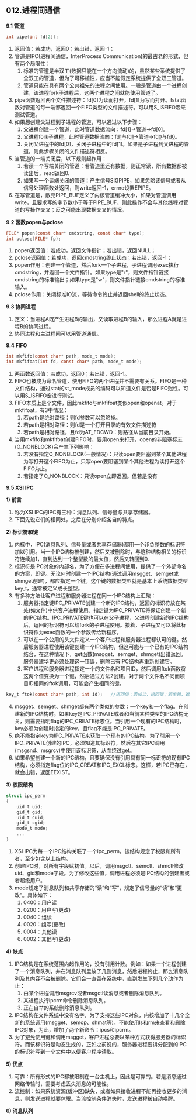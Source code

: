 ## **012.进程间通信**

**9.1 管道**

``` C
int pipe(int fd[2]);
```
1. 返回值：若成功，返回0；若出错，返回-1；
2. 管道是IPC(进程间通信，InterProcess Communication)的最古老的形式，但有两个局限性：
    1. 标准的管道是半双工(数据只能在一个方向流动)的，虽然某些系统提供了全双工的管道，但为了可移植性，应当不能假定系统提供了全双工管道。
    2. 管道只能在具有两个公共祖先的进程之间使用。一般是管道由一个进程创建，该进程fork子进程后，这两个进程之间就能使用管道了。
3. pipe函数返回两个文件描述符：fd[0]为读而打开，fd[1]为写而打开。fstat函数对管道的每一端都返回一个FIFO类型的文件描述符。可以用S_ISFIFO宏来测试管道。
4. 如果想创建父进程到子进程的管道，可以通过以下步骤：
    1. 父进程创建一个管道，此时管道数据流向：fd[1]->管道->fd[0]。
    2. 父进程fork子进程，此时管道数据流向：fd[1](父进程)与fd[1](子进程)->管道->fd[0](父进程)与fd[0](子进程)。
    3. 关闭父进程中的fd[0]，关闭子进程中的fd[1]。如果是子进程到父进程的管道，则此步骤关闭的文件描述符相反。
5. 当管道的一端关闭后，以下规则起作用：
    1. 若读一个写端关闭的管道：若管道里还有数据，则正常读，所有数据都被读出后，read返回0.
    2. 如果写一个读端关闭的管道：产生信号SIGPIPE，如果忽略该信号或者从信号处理函数处返回，则write返回-1，errno设置EPIPE。
6. 在写管道是，敞亮PIPE_BUF定义了内核管道缓冲大小，如果对管道调用write，且要求写的字节数小于等于PIPE_BUF，则此操作不会与其他线程对管道的写操作交叉；反之可能出现数据交叉的情况。


**9.2 函数popen与pclose**
``` C
FILE* popen(const char* cmdstring, const char* type);
int pclose(FILE* fp);
```
1. popen返回值：若成功，返回文件指针；若出错，返回NULL；
2. pclose返回值：若成功，返回cmdstring终止状态；若出错，返回-1；
3. popen作用：创建一个管道，然后fork一个子进程，子进程调用exec执行cmdstring，并返回一个文件指针。如果type是"r"，则文件指针链接cmdstring的标准输出；如果type是"w"，则文件指针链接cmdstring的标准输入。
4. pclose作用：关闭标准IO流，等待命令终止并返回shell的终止状态。


**9.3 协同进程**

1. 定义：当进程A既产生进程B的输出，又读取进程B的输入，那么进程A就是进程B的协同进程。
2. 协同进程和主进程间可以用管道通信。


**9.4 FIFO**

```C
int mkfifo(const char* path, mode_t mode);
int mkfifoat(int fd, const char* path, mode_t mode);
```
1. 两函数返回值：若成功，返回0；若出错，返回-1。
2. FIFO也被成为命名管道，使用FIFO的两个进程并不需要有关系。FIFO是一种文件结构，通过stat的st_mode成员的编码可以知道文件是否是FIFO尅性。可以用S_ISFIFO宏进行测试。
3. FIFO本质上是个文件，因此mkfifo与mkfifoat类似open和openat。对于mkfifoat，有3中情况：
    1. 若path是绝对路径：则fd参数可以忽略掉。
    2. 若path是相对路径：则fd是一个打开目录的有效文件描述符
    3. 若path是相对路径，且fd为AT_FDCWD：则路径从当前目录开始。
4. 当用mkfifo和mkfifoat创建FIFO时，要用open来打开，open的非阻塞标志(O_NONBLOCK)会产生下列影响：
    1. 若没有指定O_NONBLOCK(一般情况)：只读open要阻塞到某个其他进程为写打开这个FIFO为止，只写open要阻塞到某个其他进程为读打开这个FIFO为止。
    2. 若指定了O_NONBLOCK：只读open立即返回。但若是没有


**9.5 XSI IPC**

**1) 前言**

1. 称为XSI IPC的IPC有三种：消息队列、信号量与共享存储器。
2. 下面先说它们的相同处，之后在分别介绍各自的特点。

**2) 标识符和键**

1. 内核中，IPC(消息队列、信号量或者共享存储器)都用一个非负整数的标识符加以引用。当一个IPC结构被创建，然后又被删除时，与这种结构相关的标识符连续加1，直到达到一个整型数的最大值，然后又转回到0.
2. 标识符是IPC对象的内部名，为了方便在多进程间使用，提供了一个外部命名的方案，即键。无论何时创建一个IPC结构(通过调用msgget、semget或shmget创建)，都应指定一个键。这个键的数据类型就是基本上系统数据类型key_t，通常被定义成长整型。
3. 有多种方法让客户进程和服务器进程在同一个IPC结构上汇聚：
    1. 服务器指定键IPC_PRIVATE创建一个新的IPC结构，返回的标识符放在某处(如文件)中供客户进程使用。指定键为IPC_PRIVATE将保证创建一个新的IPC结构。IPC_PRIVATE键也可以在父子进程，父进程创建新的IPC结构后，返回的标识符可以给fork的子进程使用。接着，子进程又可以将此标识符作为exec函数的一个参数传给新程序。
    2. 可以在一个公用的头文件定义一个客户进程和服务器进程都认可的键。然后服务器进程使用该键创建一个IPC结构，但这可能与一个已有的IPC结构结合，在这种情况下，get函数(msgget、semget、shmget)出错返回。服务器建华更必须处理这一错误，删除已有IPC结构再重新创建它。
    3. 客户进程和服务器进程指定一个的文件名和项目ID，然后调用ftok函数将这两个值变换为一个键，然后通过方法2创建。对于两个文件名不同而项目ID相同的ftok调用，可能会产生相同的键。
```C
key_t ftok(const char* path, int id);   //返回值：若成功，返回键；若出错，返回(key_t)-1.
```
4. msgget、semget、shmget都有两个类似的参数：一个key和一个flag。在创建新的IPC结构时，如果key是IPC_PRIVATE或者和当前某种类型的IPC结构无关，则需要指明flag的IPC_CREATE标志位。当引用一个现有的IPC结构时，key必须为创建时指定的key，且flag不能是IPC_PRIVATE。
5. 绝不能指定key为IPC_PRIVATE来获取一个现有的IPC结构。为了引用一个IPC_PRIVATE创建的IPC，必须知道其标识符，然后在其它IPC调用(msgsnd、msgrcv)中使用该标识符，从而绕过get。
6. 如果希望创建一个新的IPC结构，且要确保没有引用具有同一标识符的现有IPC结构，必须指定flag位的IPC_CREAT和IPC_EXCL标志。这样，若IPC已存在，就会出错，返回EEXIST。

**3) 权限结构**

```C
struct ipc_perm
{
    uid_t uid;
    gid_t gid;
    uid_t cuid;
    gid_t cgid;
    mode_t mode;
    ...
}
```
1. XSI IPC为每一个IPC结构关联了一个ipc_perm。该结构规定了权限和所有者，至少包含以上结构。
2. 创建IPC时，对所有字段赋初值。以后，调用msgctl、semctl、shmctl修改uid、gid和mode字段。为了修改这些值，调用进程必须是IPC结构的创建者或者超级用户。
3. mode规定了消息队列和共享存储的“读”和“写”，规定了信号量的“读”和“更改”。具体如下：
    1. 0400：用户读
    2. 0200：用户写(更改)
    3. 0040：组读
    4. 0020：组写(更改)
    5. 0004：其他读
    6. 0002：其他写(更改)

**4) 缺点**

1. IPC结构是在系统范围内起作用的，没有引用计数。例如：如果一个进程创建了一个消息队列，并在消息队列里放了几则消息，然后进程终止，那么消息队列及其内容不会被删除。它们会一直留在系统中，直到发生下列几个动作为止：
    1. 由某个进程调用msgrcv或者msgctl读消息或者删除消息队列。
    2. 某进程执行ipcrm命令删除消息队列。
    3. 正在自举的系统删除消息队列。
2. IPC结构在文件系统中没有名字，为了支持这些IPC对象，内核增加了十几个全新的系统调用(msgget、semop、shmat等)。不能使用ls和rm来查看和删除IPC对象，为此，增加了两个新命令：ipcs和ipcrm。
3. 为了避免使用键和调用msgget，客户进程总要以某种方式获得服务器的标识符。而该标识符是动态生成的，正如之前说的，服务器进程要讲分配到的IPC的标识符写到一个文件中以便客户程序读取。

**5) 优点**

1. 可靠：所有形式的IPC都被限制在一台主机上，因此是可靠的。若是消息通过网络传输时，需要考虑丢失消息的可能性。
2. 流控制：如果系统资源(缓冲区)缺失，或者如果接收进程不能再接收更多的消息，则发送进程就要休眠。当流控制条件消失时，发送进程被自动唤醒。


**6) 消息队列**




 